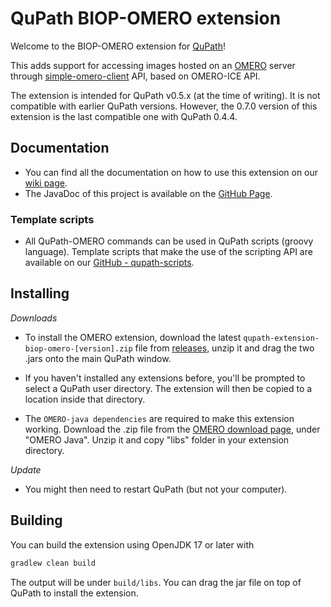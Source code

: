 # QuPath BIOP-OMERO extension

Welcome to the BIOP-OMERO extension for [QuPath](http://qupath.github.io)!

This adds support for accessing images hosted on an [OMERO](https://www.openmicroscopy.org/omero/) 
server through [simple-omero-client](https://github.com/GReD-Clermont/simple-omero-client) API, based on OMERO-ICE API.

The extension is intended for QuPath v0.5.x (at the time of writing).
It is not compatible with earlier QuPath versions. However, the 0.7.0 version of this extension is the last compatible one with QuPath 0.4.4.

## Documentation
- You can find all the documentation on how to use this extension on our [wiki page](https://wiki-biop.epfl.ch/en/data-management/omero/qupath).
- The JavaDoc of this project is available on the [GitHub Page](https://biop.github.io/qupath-extension-biop-omero/qupath/ext/biop/servers/omero/raw/package-summary.html).

### Template scripts
- All QuPath-OMERO commands can be used in QuPath scripts (groovy language).
Template scripts that make the use of the scripting API are available on our [GitHub - qupath-scripts](https://github.com/BIOP/qupath-scripts/tree/main/Extensions/OMERO).

## Installing

*Downloads*

- To install the OMERO extension, download the latest `qupath-extension-biop-omero-[version].zip` file from [releases](https://github.com/BIOP/qupath-extension-biop-omero/releases/latest), unzip it and drag the two .jars onto the main QuPath window.

- If you haven't installed any extensions before, you'll be prompted to select a QuPath user directory.
The extension will then be copied to a location inside that directory.

- The `OMERO-java dependencies` are required to make this extension working. Download the .zip file from the [OMERO download page](https://www.openmicroscopy.org/omero/downloads/), under "OMERO Java". Unzip it and copy "libs" folder in your extension directory.


*Update*
- You might then need to restart QuPath (but not your computer).


## Building

You can build the extension using OpenJDK 17 or later with

```bash
gradlew clean build
```

The output will be under `build/libs`.
You can drag the jar file on top of QuPath to install the extension.
